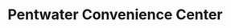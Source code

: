 ---
title: "Pentwater Convenience Center"
url: /pentwater/pentwater-convenience-center/
shop: convenience
---